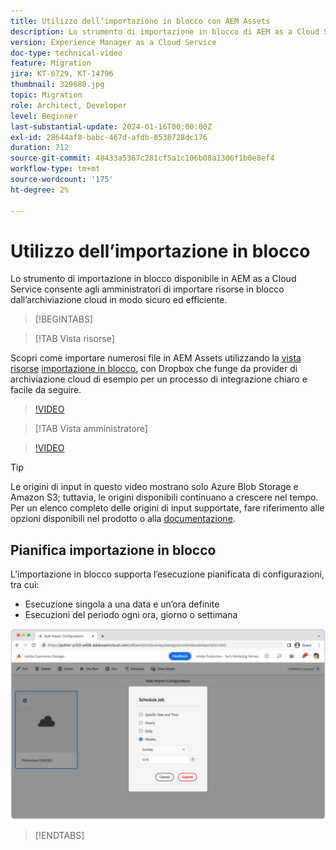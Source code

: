 ```yaml
---
title: Utilizzo dell’importazione in blocco con AEM Assets
description: Lo strumento di importazione in blocco di AEM as a Cloud Service consente agli amministratori di importare risorse in blocco dall’archiviazione cloud (Azure Blob Storage o Amazon S3) in modo sicuro ed efficiente.
version: Experience Manager as a Cloud Service
doc-type: technical-video
feature: Migration
jira: KT-6729, KT-14796
thumbnail: 329680.jpg
topic: Migration
role: Architect, Developer
level: Beginner
last-substantial-update: 2024-01-16T00:00:00Z
exl-id: 28644af8-babc-467d-afdb-8538728dc176
duration: 712
source-git-commit: 48433a5367c281cf5a1c106b08a1306f1b0e8ef4
workflow-type: tm+mt
source-wordcount: '175'
ht-degree: 2%

---
```


# Utilizzo dell’importazione in blocco

Lo strumento di importazione in blocco disponibile in AEM as a Cloud Service consente agli amministratori di importare risorse in blocco dall’archiviazione cloud in modo sicuro ed efficiente.

>[!BEGINTABS]

>[!TAB Vista risorse]

Scopri come importare numerosi file in AEM Assets utilizzando la [vista risorse](https://experienceleague.adobe.com/docs/experience-manager-cloud-service/content/assets/assets-view/assets-view-introduction.html?lang=it) [importazione in blocco](https://experienceleague.adobe.com/docs/experience-manager-cloud-service/content/assets/assets-view/bulk-import-assets-view.html?lang=it), con Dropbox che funge da provider di archiviazione cloud di esempio per un processo di integrazione chiaro e facile da seguire.

>[!VIDEO](https://video.tv.adobe.com/v/3426857/?learn=on)

>[!TAB Vista amministratore]

>[!VIDEO](https://video.tv.adobe.com/v/329680?quality=12&learn=on)

>[!TIP]
>
> Le origini di input in questo video mostrano solo Azure Blob Storage e Amazon S3; tuttavia, le origini disponibili continuano a crescere nel tempo. Per un elenco completo delle origini di input supportate, fare riferimento alle opzioni disponibili nel prodotto o alla [documentazione](https://experienceleague.adobe.com/docs/experience-manager-cloud-service/content/assets/manage/add-assets.html?lang=it#bulk-upload).

## Pianifica importazione in blocco

L’importazione in blocco supporta l’esecuzione pianificata di configurazioni, tra cui:

+ Esecuzione singola a una data e un’ora definite
+ Esecuzioni del periodo ogni ora, giorno o settimana

![Pianificazione importazione in blocco](./assets/bulk-import/schedule.png)

>[!ENDTABS]

